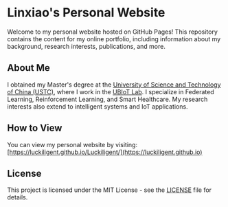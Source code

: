 # Linxiao's Personal Website

Welcome to my personal website hosted on GitHub Pages! This repository contains the content for my online portfolio, including information about my background, research interests, publications, and more.

## About Me

I obtained my Master's degree at the [University of Science and Technology of China (USTC)](http://www.ustc.edu.cn/), where I work in the [UBIoT Lab](https://ubiot.ustc.edu.cn/). I specialize in Federated Learning, Reinforcement Learning, and Smart Healthcare. My research interests also extend to intelligent systems and IoT applications.

## How to View

You can view my personal website by visiting:  
[https://luckiligent.github.io/Luckiligent/](https://luckiligent.github.io)


## License

This project is licensed under the MIT License - see the [LICENSE](LICENSE) file for details.

